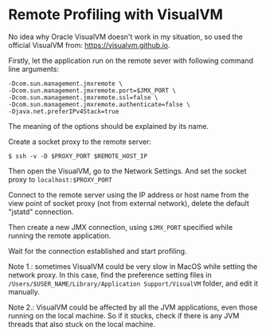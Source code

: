 # Remote Profiling with VisualVM

No idea why Oracle VisualVM doesn't work in my situation, so used the official VisualVM from: https://visualvm.github.io.

Firstly, let the application run on the remote sever with following command line arguments:

```console
-Dcom.sun.management.jmxremote \
-Dcom.sun.management.jmxremote.port=$JMX_PORT \
-Dcom.sun.management.jmxremote.ssl=false \
-Dcom.sun.management.jmxremote.authenticate=false \
-Djava.net.preferIPv4Stack=true
```

The meaning of the options should be explained by its name.

Create a socket proxy to the remote server:

```console
$ ssh -v -D $PROXY_PORT $REMOTE_HOST_IP
```

Then open the VisualVM, go to the Network Settings. And set the socket proxy to `localhost:$PROXY_PORT`

Connect to the remote server using the IP address or host name from the view point of socket proxy (not from external network), delete the default "jstatd" connection.

Then create a new JMX connection, using `$JMX_PORT` specified while running the remote application.

Wait for the connection established and start profiling.

Note 1.: sometimes VisualVM could be very slow in MacOS while setting the network proxy. In this case, find the preference setting files in `/Users/$USER_NAME/Library/Application Support/VisualVM` folder, and edit it manually.

Note 2.: VisualVM could be affected by all the JVM applications, even those running on the local machine. So if it stucks, check if there is any JVM threads that also stuck on the local machine.
